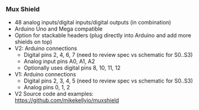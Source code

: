 ### Mux Shield
* 48 analog inputs/digital inputs/digital outputs (in combination)
* Arduino Uno and Mega compatible
* Option for stackable headers (plug directly into Arduino and add more shields on top)
* V2: Arduino connections
  * Digital pins 2, 4, 6, 7 (need to review spec vs schematic for S0..S3)
  * Analog input pins A0, A1, A2
  * Optionally uses digital pins 8, 10, 11, 12
* V1: Arduino connections
  * Digital pins 2, 3, 4, 5 (need to review spec vs schematic for S0..S3)
  * Analog pins 0, 1, 2
* V2 Source code and examples: https://github.com/mikekellyio/muxshield  
